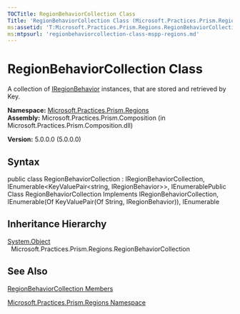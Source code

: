 ```yaml
---
TOCTitle: RegionBehaviorCollection Class
Title: 'RegionBehaviorCollection Class (Microsoft.Practices.Prism.Regions)'
ms:assetid: 'T:Microsoft.Practices.Prism.Regions.RegionBehaviorCollection'
ms:mtpsurl: 'regionbehaviorcollection-class-mspp-regions.md'
---
```


# RegionBehaviorCollection Class

A collection of [IRegionBehavior](https://msdn.microsoft.com/library/microsoft.practices.prism.regions.iregionbehavior) instances, that are stored and retrieved by Key.

**Namespace:** [Microsoft.Practices.Prism.Regions](https://msdn.microsoft.com/library/microsoft.practices.prism.regions)
**Assembly:** Microsoft.Practices.Prism.Composition (in Microsoft.Practices.Prism.Composition.dll)

**Version:** 5.0.0.0 (5.0.0.0)

## Syntax
public class RegionBehaviorCollection : IRegionBehaviorCollection, IEnumerable&lt;KeyValuePair&lt;string, IRegionBehavior&gt;&gt;, IEnumerablePublic Class RegionBehaviorCollection Implements IRegionBehaviorCollection, IEnumerable(Of KeyValuePair(Of String, IRegionBehavior)), IEnumerable

## Inheritance Hierarchy

[System.Object](http://msdn.microsoft.com/en-us/library/e5kfa45b)
  Microsoft.Practices.Prism.Regions.RegionBehaviorCollection

## See Also
[RegionBehaviorCollection Members](https://msdn.microsoft.com/allmembers.t:microsoft.practices.prism.regions.regionbehaviorcollection)

[Microsoft.Practices.Prism.Regions Namespace](https://msdn.microsoft.com/library/microsoft.practices.prism.regions)
